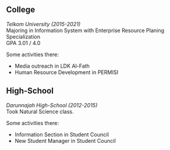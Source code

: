 ## College
*Telkom University (2015-2021)* <br/>
Majoring in Information System with Enterprise Resource Planing Specialization <br/>
GPA 3.01 / 4.0

Some activities there:

- Media outreach in LDK Al-Fath
- Human Resource Development in PERMISI

## High-School
*Darunnajah High-School (2012-2015)* <br/>
Took Natural Science class.

Some activities there:

- Information Section in Student Council
- New Student Manager in Student Council